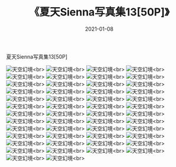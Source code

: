 ﻿---
layout: post
title: 《夏天Sienna写真集13[50P]》
date: 2021-01-08
img: http://photo.orgx.cf/性感/2021/夏天Sienna写真集13[50P]/000.jpg
tags: [美女,性感,泳衣]
---

夏天Sienna写真集13[50P]



![天空幻境](http://photo.orgx.cf/性感/2021/夏天Sienna写真集13[50P]/001.jpg''天空幻境'')<br>
![天空幻境](http://photo.orgx.cf/性感/2021/夏天Sienna写真集13[50P]/002.jpg''天空幻境'')<br>
![天空幻境](http://photo.orgx.cf/性感/2021/夏天Sienna写真集13[50P]/003.jpg''天空幻境'')<br>
![天空幻境](http://photo.orgx.cf/性感/2021/夏天Sienna写真集13[50P]/004.jpg''天空幻境'')<br>
![天空幻境](http://photo.orgx.cf/性感/2021/夏天Sienna写真集13[50P]/005.jpg''天空幻境'')<br>
![天空幻境](http://photo.orgx.cf/性感/2021/夏天Sienna写真集13[50P]/006.jpg''天空幻境'')<br>
![天空幻境](http://photo.orgx.cf/性感/2021/夏天Sienna写真集13[50P]/007.jpg''天空幻境'')<br>
![天空幻境](http://photo.orgx.cf/性感/2021/夏天Sienna写真集13[50P]/008.jpg''天空幻境'')<br>
![天空幻境](http://photo.orgx.cf/性感/2021/夏天Sienna写真集13[50P]/009.jpg''天空幻境'')<br>
![天空幻境](http://photo.orgx.cf/性感/2021/夏天Sienna写真集13[50P]/010.jpg''天空幻境'')<br>
![天空幻境](http://photo.orgx.cf/性感/2021/夏天Sienna写真集13[50P]/011.jpg''天空幻境'')<br>
![天空幻境](http://photo.orgx.cf/性感/2021/夏天Sienna写真集13[50P]/012.jpg''天空幻境'')<br>
![天空幻境](http://photo.orgx.cf/性感/2021/夏天Sienna写真集13[50P]/013.jpg''天空幻境'')<br>
![天空幻境](http://photo.orgx.cf/性感/2021/夏天Sienna写真集13[50P]/014.jpg''天空幻境'')<br>
![天空幻境](http://photo.orgx.cf/性感/2021/夏天Sienna写真集13[50P]/015.jpg''天空幻境'')<br>
![天空幻境](http://photo.orgx.cf/性感/2021/夏天Sienna写真集13[50P]/016.jpg''天空幻境'')<br>
![天空幻境](http://photo.orgx.cf/性感/2021/夏天Sienna写真集13[50P]/017.jpg''天空幻境'')<br>
![天空幻境](http://photo.orgx.cf/性感/2021/夏天Sienna写真集13[50P]/018.jpg''天空幻境'')<br>
![天空幻境](http://photo.orgx.cf/性感/2021/夏天Sienna写真集13[50P]/019.jpg''天空幻境'')<br>
![天空幻境](http://photo.orgx.cf/性感/2021/夏天Sienna写真集13[50P]/020.jpg''天空幻境'')<br>
![天空幻境](http://photo.orgx.cf/性感/2021/夏天Sienna写真集13[50P]/021.jpg''天空幻境'')<br>
![天空幻境](http://photo.orgx.cf/性感/2021/夏天Sienna写真集13[50P]/022.jpg''天空幻境'')<br>
![天空幻境](http://photo.orgx.cf/性感/2021/夏天Sienna写真集13[50P]/023.jpg''天空幻境'')<br>
![天空幻境](http://photo.orgx.cf/性感/2021/夏天Sienna写真集13[50P]/024.jpg''天空幻境'')<br>
![天空幻境](http://photo.orgx.cf/性感/2021/夏天Sienna写真集13[50P]/025.jpg''天空幻境'')<br>
![天空幻境](http://photo.orgx.cf/性感/2021/夏天Sienna写真集13[50P]/026.jpg''天空幻境'')<br>
![天空幻境](http://photo.orgx.cf/性感/2021/夏天Sienna写真集13[50P]/027.jpg''天空幻境'')<br>
![天空幻境](http://photo.orgx.cf/性感/2021/夏天Sienna写真集13[50P]/028.jpg''天空幻境'')<br>
![天空幻境](http://photo.orgx.cf/性感/2021/夏天Sienna写真集13[50P]/029.jpg''天空幻境'')<br>
![天空幻境](http://photo.orgx.cf/性感/2021/夏天Sienna写真集13[50P]/030.jpg''天空幻境'')<br>
![天空幻境](http://photo.orgx.cf/性感/2021/夏天Sienna写真集13[50P]/031.jpg''天空幻境'')<br>
![天空幻境](http://photo.orgx.cf/性感/2021/夏天Sienna写真集13[50P]/032.jpg''天空幻境'')<br>
![天空幻境](http://photo.orgx.cf/性感/2021/夏天Sienna写真集13[50P]/033.jpg''天空幻境'')<br>
![天空幻境](http://photo.orgx.cf/性感/2021/夏天Sienna写真集13[50P]/034.jpg''天空幻境'')<br>
![天空幻境](http://photo.orgx.cf/性感/2021/夏天Sienna写真集13[50P]/035.jpg''天空幻境'')<br>
![天空幻境](http://photo.orgx.cf/性感/2021/夏天Sienna写真集13[50P]/036.jpg''天空幻境'')<br>
![天空幻境](http://photo.orgx.cf/性感/2021/夏天Sienna写真集13[50P]/037.jpg''天空幻境'')<br>
![天空幻境](http://photo.orgx.cf/性感/2021/夏天Sienna写真集13[50P]/038.jpg''天空幻境'')<br>
![天空幻境](http://photo.orgx.cf/性感/2021/夏天Sienna写真集13[50P]/039.jpg''天空幻境'')<br>
![天空幻境](http://photo.orgx.cf/性感/2021/夏天Sienna写真集13[50P]/040.jpg''天空幻境'')<br>
![天空幻境](http://photo.orgx.cf/性感/2021/夏天Sienna写真集13[50P]/041.jpg''天空幻境'')<br>
![天空幻境](http://photo.orgx.cf/性感/2021/夏天Sienna写真集13[50P]/042.jpg''天空幻境'')<br>
![天空幻境](http://photo.orgx.cf/性感/2021/夏天Sienna写真集13[50P]/043.jpg''天空幻境'')<br>
![天空幻境](http://photo.orgx.cf/性感/2021/夏天Sienna写真集13[50P]/044.jpg''天空幻境'')<br>
![天空幻境](http://photo.orgx.cf/性感/2021/夏天Sienna写真集13[50P]/045.jpg''天空幻境'')<br>
![天空幻境](http://photo.orgx.cf/性感/2021/夏天Sienna写真集13[50P]/046.jpg''天空幻境'')<br>
![天空幻境](http://photo.orgx.cf/性感/2021/夏天Sienna写真集13[50P]/047.jpg''天空幻境'')<br>
![天空幻境](http://photo.orgx.cf/性感/2021/夏天Sienna写真集13[50P]/048.jpg''天空幻境'')<br>
![天空幻境](http://photo.orgx.cf/性感/2021/夏天Sienna写真集13[50P]/049.jpg''天空幻境'')<br>
![天空幻境](http://photo.orgx.cf/性感/2021/夏天Sienna写真集13[50P]/050.jpg''天空幻境'')<br>